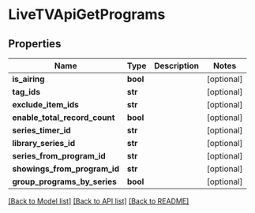 # LiveTVApiGetPrograms

## Properties
Name | Type | Description | Notes
------------ | ------------- | ------------- | -------------
**is_airing** | **bool** |  | [optional] 
**tag_ids** | **str** |  | [optional] 
**exclude_item_ids** | **str** |  | [optional] 
**enable_total_record_count** | **bool** |  | [optional] 
**series_timer_id** | **str** |  | [optional] 
**library_series_id** | **str** |  | [optional] 
**series_from_program_id** | **str** |  | [optional] 
**showings_from_program_id** | **str** |  | [optional] 
**group_programs_by_series** | **bool** |  | [optional] 

[[Back to Model list]](../README.md#documentation-for-models) [[Back to API list]](../README.md#documentation-for-api-endpoints) [[Back to README]](../README.md)


